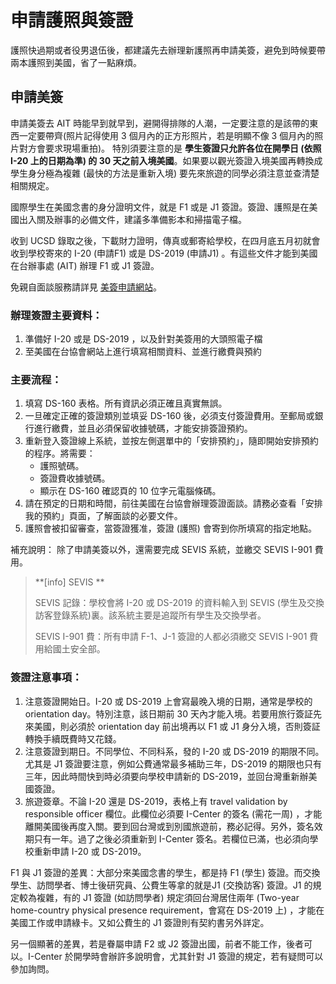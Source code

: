 # 申請護照與簽證

護照快過期或者役男退伍後，都建議先去辦理新護照再申請美簽，避免到時候要帶兩本護照到美國，省了一點麻煩。

## 申請美簽

申請美簽去 AIT 時能早到就早到，避開得排隊的人潮，一定要注意的是該帶的東西一定要帶齊(照片記得使用 3 個月內的正方形照片，若是明顯不像 3 個月內的照片對方會要求現場重拍)。
特別須要注意的是 **學生簽證只允許各位在開學日 (依照 I-20 上的日期為準) 的 30 天之前入境美國**。如果要以觀光簽證入境美國再轉換成學生身分極為複雜 (最快的方法是重新入境) 要先來旅遊的同學必須注意並查清楚相關規定。

國際學生在美國念書的身分證明文件，就是 F1 或是 J1 簽證。簽證、護照是在美國出入關及辦事的必備文件，建議多準備影本和掃描電子檔。

收到 UCSD 錄取之後，下載財力證明，傳真或郵寄給學校，在四月底五月初就會收到學校寄來的 I-20 (申請F1)  或是 DS-2019 (申請J1) 。有這些文件才能到美國在台辦事處 (AIT) 辦理 F1 或 J1 簽證。

免親自面談服務請詳見 [美簽申請網站](https://www.ustraveldocs.com/tw_zh/tw-niv-visarenew.asp)。

### 辦理簽證主要資料：

1. 準備好 I-20 或是 DS-2019 ，以及針對美簽用的大頭照電子檔
2. 至美國在台協會網站上進行填寫相關資料、並進行繳費與預約

### 主要流程：

1. 填寫 DS-160 表格。所有資訊必須正確且真實無誤。
2. 一旦確定正確的簽證類別並填妥 DS-160 後，必須支付簽證費用。至郵局或銀行進行繳費，並且必須保留收據號碼，才能安排簽證預約。
3. 重新登入簽證線上系統，並按左側選單中的「安排預約」，隨即開始安排預約的程序。將需要：
   * 護照號碼。
   * 簽證費收據號碼。
   * 顯示在 DS-160 確認頁的 10 位字元電腦條碼。
4. 請在預定的日期和時間，前往美國在台協會辦理簽證面談。請務必查看「安排我的預約」頁面，了解面談的必要文件。
5. 護照會被扣留審查，當簽證獲准，簽證 (護照) 會寄到你所填寫的指定地點。

補充說明： 除了申請美簽以外，還需要完成 SEVIS 系統，並繳交 SEVIS I-901 費用。

> **[info] SEVIS **
> 
> SEVIS 記錄：學校會將 I-20 或 DS-2019 的資料輸入到 SEVIS (學生及交換訪客登錄系統)裏。該系統主要是追蹤所有學生及交換學者。 
> 
> SEVIS I-901 費：所有申請 F-1、J-1 簽證的人都必須繳交 SEVIS I-901 費用給國土安全部。
> 

### 簽證注意事項：

1. 注意簽證開始日。I-20 或 DS-2019 上會寫最晚入境的日期，通常是學校的 orientation day。特別注意，該日期前 30 天內才能入境。若要用旅行簽証先來美國，則必須於 orientation day 前出境再以 F1 或 J1 身分入境，否則簽証轉換手續既費時又花錢。
2. 注意簽證到期日。不同學位、不同科系，發的 I-20 或 DS-2019 的期限不同。尤其是 J1 簽證要注意，例如公費通常最多補助三年，DS-2019 的期限也只有三年，因此時間快到時必須要向學校申請新的 DS-2019，並回台灣重新辦美國簽證。
3. 旅遊簽章。不論 I-20 還是 DS-2019，表格上有 travel validation by responsible officer 欄位。此欄位必須要 I-Center 的簽名 (需花一周) ，才能離開美國後再度入關。要到回台灣或到別國旅遊前，務必記得。另外，簽名效期只有一年。過了之後必須重新到 I-Center 簽名。若欄位已滿，也必須向學校重新申請 I-20 或 DS-2019。

F1 與 J1 簽證的差異：大部分來美國念書的學生，都是持 F1 (學生) 簽證。而交換學生、訪問學者、博士後研究員、公費生等拿的就是J1 (交換訪客) 簽證。J1 的規定較為複雜，有的 J1 簽證 (如訪問學者) 規定須回台灣居住兩年 (Two-year home-country physical presence requirement，會寫在 DS-2019 上) ，才能在美國工作或申請綠卡。又如公費生的 J1 簽證則有契約書另外詳定。

另一個顯著的差異，若是眷屬申請 F2 或 J2 簽證出國，前者不能工作，後者可以。I-Center 於開學時會辦許多說明會，尤其針對 J1 簽證的規定，若有疑問可以參加詢問。